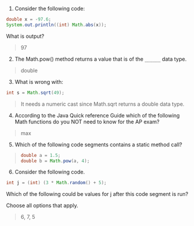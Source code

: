 1. Consider the following code:

```java
double x = -97.6;
System.out.println((int) Math.abs(x));
```

What is output?

> 97

2. The Math.pow() method returns a value that is of the `______` data type. 

> double

3. What is wrong with:

```java
int s = Math.sqrt(49);
```

> It needs a numeric cast since Math.sqrt returns a double data type. 

4. According to the Java Quick reference Guide which of the following Math functions do you NOT need to know for the AP exam? 

> max

5. Which of the following code segments contains a static method call? 

> ```java
> double a = 1.5;
> double b = Math.pow(a, 4);
> ```

6. Consider the following code.

```java
int j = (int) (3 * Math.random() + 5);
```

Which of the following could be values for j after this code segment is run?

Choose all options that apply.

> 6, 7, 5
